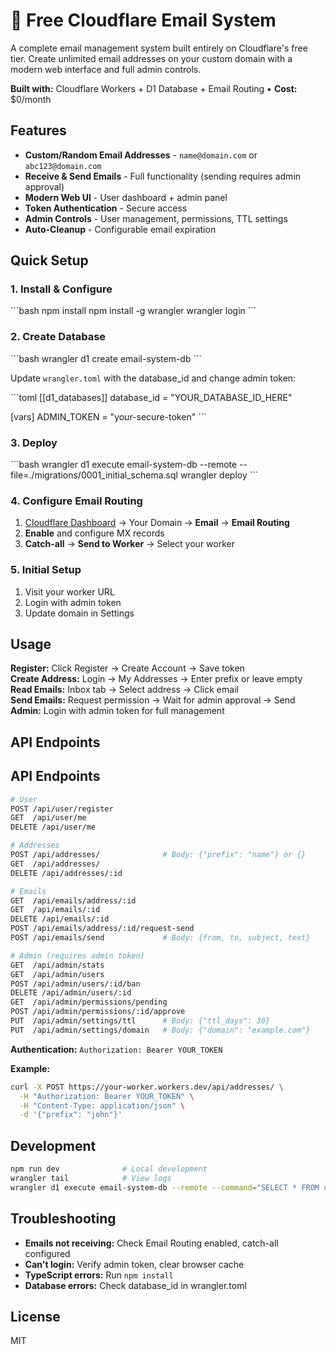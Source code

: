 # 📧 Free Cloudflare Email System

A complete email management system built entirely on Cloudflare's free tier. Create unlimited email addresses on your custom domain with a modern web interface and full admin controls.

**Built with:** Cloudflare Workers + D1 Database + Email Routing • **Cost:** $0/month

## Features

- **Custom/Random Email Addresses** - `name@domain.com` or `abc123@domain.com`
- **Receive & Send Emails** - Full functionality (sending requires admin approval)
- **Modern Web UI** - User dashboard + admin panel
- **Token Authentication** - Secure access
- **Admin Controls** - User management, permissions, TTL settings
- **Auto-Cleanup** - Configurable email expiration

## Quick Setup

### 1. Install & Configure

\`\`\`bash
npm install
npm install -g wrangler
wrangler login
\`\`\`

### 2. Create Database

\`\`\`bash
wrangler d1 create email-system-db
\`\`\`

Update `wrangler.toml` with the database_id and change admin token:

\`\`\`toml
[[d1_databases]]
database_id = "YOUR_DATABASE_ID_HERE"

[vars]
ADMIN_TOKEN = "your-secure-token"
\`\`\`

### 3. Deploy

\`\`\`bash
wrangler d1 execute email-system-db --remote --file=./migrations/0001_initial_schema.sql
wrangler deploy
\`\`\`

### 4. Configure Email Routing

1. [Cloudflare Dashboard](https://dash.cloudflare.com) → Your Domain → **Email** → **Email Routing**
2. **Enable** and configure MX records
3. **Catch-all** → **Send to Worker** → Select your worker

### 5. Initial Setup

1. Visit your worker URL
2. Login with admin token
3. Update domain in Settings

## Usage

**Register:** Click Register → Create Account → Save token  
**Create Address:** Login → My Addresses → Enter prefix or leave empty  
**Read Emails:** Inbox tab → Select address → Click email  
**Send Emails:** Request permission → Wait for admin approval → Send  
**Admin:** Login with admin token for full management

## API Endpoints

## API Endpoints

```bash
# User
POST /api/user/register
GET  /api/user/me
DELETE /api/user/me

# Addresses
POST /api/addresses/              # Body: {"prefix": "name"} or {}
GET  /api/addresses/
DELETE /api/addresses/:id

# Emails
GET  /api/emails/address/:id
GET  /api/emails/:id
DELETE /api/emails/:id
POST /api/emails/address/:id/request-send
POST /api/emails/send             # Body: {from, to, subject, text}

# Admin (requires admin token)
GET  /api/admin/stats
GET  /api/admin/users
POST /api/admin/users/:id/ban
DELETE /api/admin/users/:id
GET  /api/admin/permissions/pending
POST /api/admin/permissions/:id/approve
PUT  /api/admin/settings/ttl      # Body: {"ttl_days": 30}
PUT  /api/admin/settings/domain   # Body: {"domain": "example.com"}
```

**Authentication:** `Authorization: Bearer YOUR_TOKEN`

**Example:**
```bash
curl -X POST https://your-worker.workers.dev/api/addresses/ \
  -H "Authorization: Bearer YOUR_TOKEN" \
  -H "Content-Type: application/json" \
  -d '{"prefix": "john"}'
```

## Development

```bash
npm run dev              # Local development
wrangler tail            # View logs
wrangler d1 execute email-system-db --remote --command="SELECT * FROM users"
```

## Troubleshooting

- **Emails not receiving:** Check Email Routing enabled, catch-all configured
- **Can't login:** Verify admin token, clear browser cache
- **TypeScript errors:** Run `npm install`
- **Database errors:** Check database_id in wrangler.toml

## License

MIT
